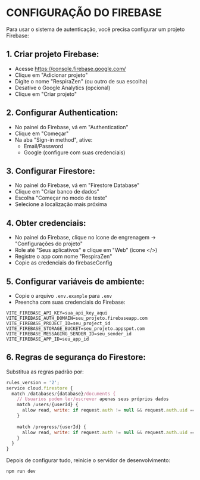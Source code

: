 # CONFIGURAÇÃO DO FIREBASE

Para usar o sistema de autenticação, você precisa configurar um projeto Firebase:

## 1. Criar projeto Firebase:
- Acesse https://console.firebase.google.com/
- Clique em "Adicionar projeto"
- Digite o nome "RespiraZen" (ou outro de sua escolha)
- Desative o Google Analytics (opcional)
- Clique em "Criar projeto"

## 2. Configurar Authentication:
- No painel do Firebase, vá em "Authentication"
- Clique em "Começar"
- Na aba "Sign-in method", ative:
  - Email/Password
  - Google (configure com suas credenciais)

## 3. Configurar Firestore:
- No painel do Firebase, vá em "Firestore Database"
- Clique em "Criar banco de dados"
- Escolha "Começar no modo de teste"
- Selecione a localização mais próxima

## 4. Obter credenciais:
- No painel do Firebase, clique no ícone de engrenagem → "Configurações do projeto"
- Role até "Seus aplicativos" e clique em "Web" (ícone </>)
- Registre o app com nome "RespiraZen"
- Copie as credenciais do firebaseConfig

## 5. Configurar variáveis de ambiente:
- Copie o arquivo `.env.example` para `.env`
- Preencha com suas credenciais do Firebase:

```
VITE_FIREBASE_API_KEY=sua_api_key_aqui
VITE_FIREBASE_AUTH_DOMAIN=seu_projeto.firebaseapp.com  
VITE_FIREBASE_PROJECT_ID=seu_project_id
VITE_FIREBASE_STORAGE_BUCKET=seu_projeto.appspot.com
VITE_FIREBASE_MESSAGING_SENDER_ID=seu_sender_id
VITE_FIREBASE_APP_ID=seu_app_id
```

## 6. Regras de segurança do Firestore:
Substitua as regras padrão por:

```javascript
rules_version = '2';
service cloud.firestore {
  match /databases/{database}/documents {
    // Usuarios podem ler/escrever apenas seus próprios dados
    match /users/{userId} {
      allow read, write: if request.auth != null && request.auth.uid == userId;
    }
    
    match /progress/{userId} {
      allow read, write: if request.auth != null && request.auth.uid == userId;
    }
  }
}
```

Depois de configurar tudo, reinicie o servidor de desenvolvimento:
```bash
npm run dev
```